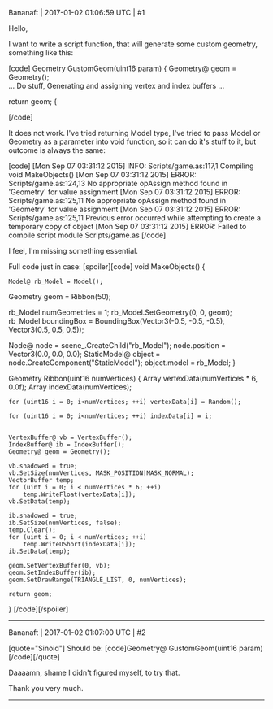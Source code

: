 Bananaft | 2017-01-02 01:06:59 UTC | #1

Hello,

I want to write a script function, that will generate some custom geometry, something like this:

[code]
Geometry GustomGeom(uint16 param)
{
   Geometry@ geom = Geometry();  
   ...
   Do stuff, Generating and assigning vertex and index buffers
   ...
  
   return geom;
{

[/code]

It does not work. I've tried returning Model type, I've tried to pass Model or Geometry as a parameter into void function, so it can do it's stuff to it, but outcome is always the same:

[code]
[Mon Sep 07 03:31:12 2015] INFO: Scripts/game.as:117,1 Compiling void MakeObjects()
[Mon Sep 07 03:31:12 2015] ERROR: Scripts/game.as:124,13 No appropriate opAssign method found in 'Geometry' for value assignment
[Mon Sep 07 03:31:12 2015] ERROR: Scripts/game.as:125,11 No appropriate opAssign method found in 'Geometry' for value assignment
[Mon Sep 07 03:31:12 2015] ERROR: Scripts/game.as:125,11 Previous error occurred while attempting to create a temporary copy of object
[Mon Sep 07 03:31:12 2015] ERROR: Failed to compile script module Scripts/game.as
[/code]

I feel, I'm missing something essential.

Full code just in case:
[spoiler][code]
void MakeObjects()
{
      
    Model@ rb_Model = Model();
    
   Geometry geom = Ribbon(50);

    
   rb_Model.numGeometries = 1;
   rb_Model.SetGeometry(0, 0, geom);
   rb_Model.boundingBox = BoundingBox(Vector3(-0.5, -0.5, -0.5), Vector3(0.5, 0.5, 0.5));
   
   Node@ node = scene_.CreateChild("rb_Model");
   node.position = Vector3(0.0, 0.0, 0.0);
    StaticModel@ object = node.CreateComponent("StaticModel");
   object.model = rb_Model;
}

Geometry Ribbon(uint16 numVertices)
{
    Array<float> vertexData(numVertices * 6, 0.0f);
    Array<uint16> indexData(numVertices);
    
    for (uint16 i = 0; i<numVertices; ++i) vertexData[i] = Random();
    
    for (uint16 i = 0; i<numVertices; ++i) indexData[i] = i;


    VertexBuffer@ vb = VertexBuffer();
    IndexBuffer@ ib = IndexBuffer();
    Geometry@ geom = Geometry();
    
    vb.shadowed = true;
    vb.SetSize(numVertices, MASK_POSITION|MASK_NORMAL);
    VectorBuffer temp;
    for (uint i = 0; i < numVertices * 6; ++i)
        temp.WriteFloat(vertexData[i]);
    vb.SetData(temp);

    ib.shadowed = true;
    ib.SetSize(numVertices, false);
    temp.Clear();
    for (uint i = 0; i < numVertices; ++i)
        temp.WriteUShort(indexData[i]);
    ib.SetData(temp);

    geom.SetVertexBuffer(0, vb);
    geom.SetIndexBuffer(ib);
    geom.SetDrawRange(TRIANGLE_LIST, 0, numVertices);

    return geom;
}
[/code][/spoiler]

-------------------------

Bananaft | 2017-01-02 01:07:00 UTC | #2

[quote="Sinoid"]
Should be:
[code]Geometry@ GustomGeom(uint16 param)[/code][/quote]

Daaaamn, shame I didn't figured myself, to try that.

Thank you very much.

-------------------------

